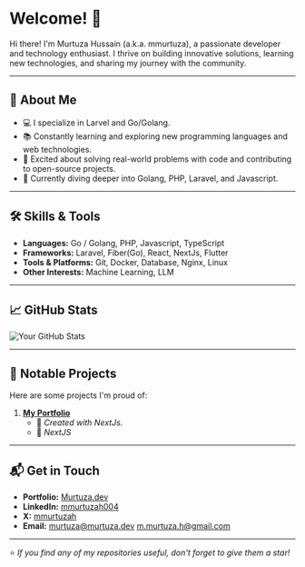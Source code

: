 # Welcome! 👋

Hi there! I'm Murtuza Hussain (a.k.a. mmurtuza), a passionate developer and technology enthusiast. I thrive on building innovative solutions, learning new technologies, and sharing my journey with the community.

---

## 🌟 About Me

- 💻 I specialize in Larvel and Go/Golang.
- 📚 Constantly learning and exploring new programming languages and web technologies.
- 🚀 Excited about solving real-world problems with code and contributing to open-source projects.
- 🌱 Currently diving deeper into Golang, PHP, Laravel, and Javascript.

---

## 🛠️ Skills & Tools

- **Languages:** Go / Golang, PHP, Javascript, TypeScript
- **Frameworks:** Laravel, Fiber(Go), React, NextJs, Flutter
- **Tools & Platforms:** Git, Docker, Database, Nginx, Linux
- **Other Interests:** Machine Learning, LLM

---

## 📈 GitHub Stats

![Your GitHub Stats](https://github-readme-stats.vercel.app/api?username=mmurtuza&show_icons=true&theme=radical)

---

## 📂 Notable Projects

Here are some projects I'm proud of:

1. **[My Portfolio](https://murtuza.dev)**
   - 📌 *Created with NextJs.*
   - 🔧 *NextJS*


---

## 📬 Get in Touch

- **Portfolio:** [Murtuza.dev](https://murtuza.dev)
- **LinkedIn:** [mmurtuzah004](https://www.linkedin.com/in/mmurtuzah004/)
- **X:** [mmurtuzah](https://twitter.com/MMurtuzaH)
- **Email:** [murtuza@murtuza.dev](murtuza@murtuza.dev) [m.murtuza.h@gmail.com](m.murtuza.h@gmail.com)

---

⭐️ *If you find any of my repositories useful, don't forget to give them a star!*

